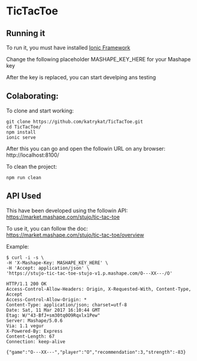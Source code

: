 # TicTacToe

## Running it
To run it, you must have installed [Ionic Framework](http://ionicframework.com/docs/guide/installation.html)  

Change the following placeholder MASHAPE_KEY_HERE for your Mashape key  

After the key is replaced, you can start develping ans testing  

## Colaborating:

To clone and start working:
```
git clone https://github.com/katrykat/TicTacToe.git
cd TicTacToe/
npm install
ionic serve
```
After this you can go and open the followin URL on any browser:  
http://localhost:8100/  

To clean the project: 
```
npm run clean
```
## API Used
This have been developed using the followin API:  
https://market.mashape.com/stujo/tic-tac-toe

To use it, you can follow the doc:  
https://market.mashape.com/stujo/tic-tac-toe/overview

Example:  
```
$ curl -i -s \
-H 'X-Mashape-Key: MASHAPE_KEY_HERE' \
-H 'Accept: application/json' \
'https://stujo-tic-tac-toe-stujo-v1.p.mashape.com/O---XX---/O'

HTTP/1.1 200 OK
Access-Control-Allow-Headers: Origin, X-Requested-With, Content-Type, Accept
Access-Control-Allow-Origin: *
Content-Type: application/json; charset=utf-8
Date: Sat, 11 Mar 2017 16:10:44 GMT
Etag: W/"43-BfJ+sm30tq0O9Rqxlx1Pew"
Server: Mashape/5.0.6
Via: 1.1 vegur
X-Powered-By: Express
Content-Length: 67
Connection: keep-alive

{"game":"O---XX---","player":"O","recommendation":3,"strength":-83}
```
